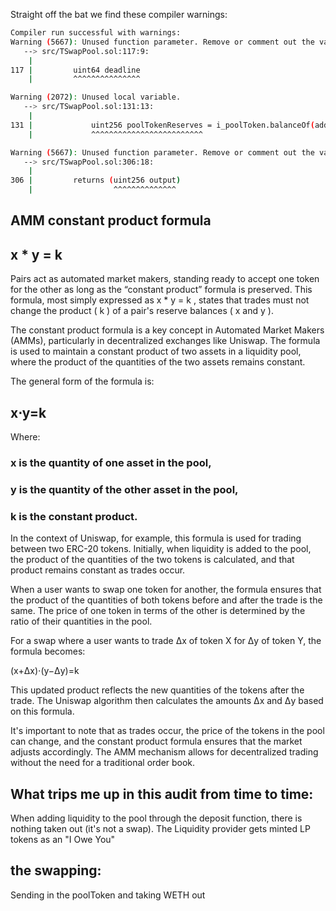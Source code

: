 Straight off the bat we find these compiler warnings:

```bash
Compiler run successful with warnings:
Warning (5667): Unused function parameter. Remove or comment out the variable name to silence this warning.
   --> src/TSwapPool.sol:117:9:
    |
117 |         uint64 deadline
    |         ^^^^^^^^^^^^^^^

Warning (2072): Unused local variable.
   --> src/TSwapPool.sol:131:13:
    |
131 |             uint256 poolTokenReserves = i_poolToken.balanceOf(address(this));
    |             ^^^^^^^^^^^^^^^^^^^^^^^^^

Warning (5667): Unused function parameter. Remove or comment out the variable name to silence this warning.
   --> src/TSwapPool.sol:306:18:
    |
306 |         returns (uint256 output)
    |                  ^^^^^^^^^^^^^^
```

## AMM constant product formula

## x * y = k
Pairs act as automated market makers, standing ready to accept one token for the other as long as the “constant product” formula is preserved. This formula, most simply expressed as x * y = k , states that trades must not change the product ( k ) of a pair's reserve balances ( x and y ).

The constant product formula is a key concept in Automated Market Makers (AMMs), particularly in decentralized exchanges like Uniswap. The formula is used to maintain a constant product of two assets in a liquidity pool, where the product of the quantities of the two assets remains constant.

The general form of the formula is:

## x⋅y=k

Where:


### x is the quantity of one asset in the pool,
### y is the quantity of the other asset in the pool,
### k is the constant product.

In the context of Uniswap, for example, this formula is used for trading between two ERC-20 tokens. Initially, when liquidity is added to the pool, the product of the quantities of the two tokens is calculated, and that product remains constant as trades occur.

When a user wants to swap one token for another, the formula ensures that the product of the quantities of both tokens before and after the trade is the same. The price of one token in terms of the other is determined by the ratio of their quantities in the pool.

For a swap where a user wants to trade Δx of token X for Δy of token Y, the formula becomes:

(x+Δx)⋅(y−Δy)=k

This updated product reflects the new quantities of the tokens after the trade. The Uniswap algorithm then calculates the amounts Δx and Δy based on this formula.

It's important to note that as trades occur, the price of the tokens in the pool can change, and the constant product formula ensures that the market adjusts accordingly. The AMM mechanism allows for decentralized trading without the need for a traditional order book.

## What trips me up in this audit from time to time:
When adding liquidity to the pool through the deposit function, 
there is nothing taken out (it's not a swap).
The Liquidity provider gets minted LP tokens as an "I Owe You"

## the swapping:
Sending in the poolToken and taking WETH out